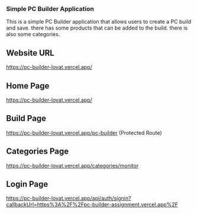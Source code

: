 ### Simple PC Builder Application 

This is a simple PC Builder application that allows users to create a PC build and save. there has some products that can be added to the build. there is also some categories.

## Website URL

https://pc-builder-lovat.vercel.app/

## Home Page

https://pc-builder-lovat.vercel.app/

## Build Page

https://pc-builder-lovat.vercel.app/pc-builder (Protected Route)

## Categories Page

https://pc-builder-lovat.vercel.app/categories/monitor

## Login Page

https://pc-builder-lovat.vercel.app/api/auth/signin?callbackUrl=https%3A%2F%2Fpc-builder-assignment.vercel.app%2F